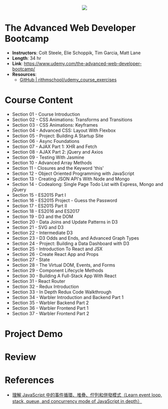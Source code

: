 <p align="center">
  <img src="https://i.imgur.com/AHzMs56.png">
</p>

# The Advanced Web Developer Bootcamp

- **Instructors**: Colt Steele, Elie Schoppik, Tim Garcia, Matt Lane
- **Length**: 34 hr
- **Link**: https://www.udemy.com/the-advanced-web-developer-bootcamp/
- **Resources**: 
  - [GitHub | rithmschool/udemy_course_exercises](https://github.com/rithmschool/udemy_course_exercises/tree/master/react)

# Course Content

- Section 01 - Course Introduction
- Section 02 - CSS Animations: Transforms and Transitions
- Section 03 - CSS Animations: Keyframes
- Section 04 - Advanced CSS: Layout With Flexbox
- Section 05 - Project: Building A Startup Site
- Section 06 - Async Foundations
- Section 07 - AJAX Part 1: XHR and Fetch
- Section 08 - AJAX Part 2: jQuery and Axios
- Section 09 - Testing With Jasmine
- Section 10 - Advanced Array Methods
- Section 11 - Closures and the Keyword 'this'
- Section 12 - Object Oriented Programming with JavaScript
- Section 13 - Creating JSON API's With Node and Mongo
- Section 14 - Codealong: Single Page Todo List with Express, Mongo and jQuery
- Section 15 - ES2015 Part I
- Section 16 - ES2015 Project - Guess the Password
- Section 17 - ES2015 Part II
- Section 18 - ES2016 and ES2017
- Section 19 - D3 and the DOM
- Section 20 - Data Joins and Update Patterns in D3
- Section 21 - SVG and D3
- Section 22 - Intermediate D3
- Section 23 - D3 Odds and Ends, and Advanced Graph Types
- Section 24 - Project: Building a Data Dashboard with D3
- Section 25 - Introduction To React and JSX
- Section 26 - Create React App and Props
- Section 27 - State
- Section 28 - The Virtual DOM, Events, and Forms
- Section 29 - Component Lifecycle Methods
- Section 30 - Building A Full-Stack App With React
- Section 31 - React Router
- Section 32 - Redux Introduction
- Section 33 - In Depth Redux Code Walkthrough
- Section 34 - Warbler Introduction and Backend Part 1
- Section 35 - Warbler Backend Part 2
- Section 36 - Warbler Frontend Part 1
- Section 37 - Warbler Frontend Part 2

# Project Demo

# Review

# References

- [理解 JavaScript 中的事件循環、堆疊、佇列和併發模式（Learn event loop, stack, queue, and concurrency mode of JavaScript in depth）](https://pjchender.blogspot.com/2017/08/javascript-learn-event-loop-stack-queue.html)